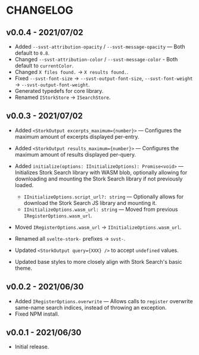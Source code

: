 # CHANGELOG

## v0.0.4 - 2021/07/02

-   Added `--svst-attribution-opacity` / `--svst-message-opacity` — Both default to `0.8`.
-   Changed `--svst-attribution-color` / `--svst-message-color` - Both default to `currentColor`.
-   Changed `X files found.` -> `X results found.`.
-   Fixed `--svst-font-size` -> `--svst-output-font-size`, `--svst-font-weight` -> `--svst-output-font-weight`.
-   Generated typedefs for core library.
-   Renamed `IStorkStore` -> `ISearchStore`.

## v0.0.3 - 2021/07/02

-   Added `<StorkOutput excerpts_maximum={number}>` — Configures the maximum amount of excerpts displayed per-entry.
-   Added `<StorkOutput results_maximum={number}>` — Configures the maximum amount of results displayed per-query.
-   Added `initialize(options: IInitializeOptions): Promise<void>` — Initializes Stork Search library with WASM blob, optionally allowing for downloading and mounting the Stork Search library if not previously loaded.

    -   `IInitializeOptions.script_url?: string` — Optionally allows for download the Stork Search JS library and mounting it.
    -   `IInitializeOptions.wasm_url: string` — Moved from previous `IRegisterOptions.wasm_url`.

-   Moved `IRegisterOptions.wasm_url` -> `IInitializeOptions.wasm_url`.
-   Renamed all `svelte-stork-` prefixes -> `svst-`.
-   Updated `<StorkOutput query={XXX} />` to accept `undefined` values.
-   Updated base styles to more closely align with Stork Search's basic theme.

## v0.0.2 - 2021/06/30

-   Added `IRegisterOptions.overwrite` — Allows calls to `register` overwrite same-name search indices, instead of throwing an exception.
-   Fixed NPM install.

## v0.0.1 - 2021/06/30

-   Initial release.
